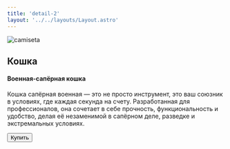 ```yaml
---
title: 'detail-2'
layout: '../../layouts/Layout.astro'
---
```


<section class='flex gap-7 justify-center items-center flex-wrap text-white px-8% py-20'>
   <img class='rounded-xl' src="/images/img9.webp" alt="camiseta" />
   <div class='flex flex-col gap-4'>
   <h2 class='text-transparent bg-clip-text bg-gradient-to-br from-indigo-600 from-10% via-primary via-30% to-green-600 font-semibold'>Кошка</h2>
   <h4>Военная-сапёрная кошка </h4>
   <p class='max-w-md'>Кошка сапёрная военная — это не просто инструмент, это ваш союзник в условиях, где каждая секунда на счету. Разработанная для профессионалов, она сочетает в себе прочность, функциональность и удобство, делая её незаменимой в сапёрном деле, разведке и экстремальных условиях.</p>
   <button 
  class='w-20 h-7 border-gray-50 border-2 rounded-md flex justify-center items-center hover:bg-blue-900 transition'
  onclick="window.location.href='https://t.me/ztmvta'"
>
  Купить
</button>
   </div>
</section>

<style>
   section{
      width:100%;
      min-height: calc(100vh - 52px)
   }
</style>